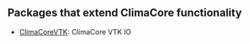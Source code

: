 ## Packages that extend ClimaCore functionality

* [ClimaCoreVTK](https://github.com/CliMA/ClimaCore.jl/tree/main/lib/ClimaCoreVTK): ClimaCore VTK IO
